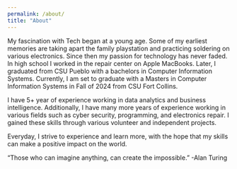 ```yaml
---
permalink: /about/
title: "About"
---
```


My fascination with Tech began at a young age. Some of my earliest memories are taking apart the family playstation and practicing soldering on various electronics. Since then my passion for technology has never faded. In high school I worked in the repair center on Apple MacBooks. Later, I graduated from CSU Pueblo with a bachelors in Computer Information Systems. Currently, I am set to graduate with a Masters in Computer Information Systems in Fall of 2024 from CSU Fort Collins.

I have 5+ year of experience working in data analytics and business intelligence. Additionally, I have many more years of experience working in various fields such as cyber security, programming, and electronics repair. I gained these skills through various volunteer and independent projects.

Everyday, I strive to experience and learn more, with the hope that my skills can make a positive impact on the world.

“Those who can imagine anything, can create the impossible.” -Alan Turing